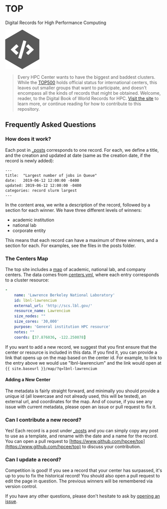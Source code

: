 # TOP

Digital Records for High Performance Computing

![assets/images/code-logo.png](assets/images/code-logo.png)

>Every HPC Center wants to have the biggest and baddest clusters. While the 
[TOP500](https://www.top500.org/) holds official status for international centers, 
this leaves out smaller groups that want to participate, and doesn't encompass 
all the kinds of records that might be obtained. Welcome, reader, to the
Digital Book of World Records for HPC. [Visit the site](https://hpcee.github.io/top/) to learn more, or
continue reading for how to contribute to this repository.

## Frequently Asked Questions

### How does it work?

Each post in [_posts](_posts) corresponds to one record. For each, we define
a title, and the creation and updated at date (same as the creation date, if the
record is newly added):

```
---
title:  "Largest number of jobs in Queue"
date:   2019-06-12 12:00:00 -0400
updated: 2019-06-12 12:00:00 -0400
categories: record slurm largest
---
```

In the content area, we write a description of the record, followed by a section
for each winner. We have three different levels of winners:

 - academic institution
 - national lab
 - corporate entity

This means that each record can have a maximum of three winners, and a section 
for each. For examples, see the files in the posts folder.


### The Centers Map

The top site includes a [map](https://hpsee.github.io/top/map/) of academic,
national lab, and company centers. The data comes from [centers.yml](_data/centers.yml),
where each entry corresponds to a cluster resource:

```yaml
-
    name: 'Lawrence Berkeley National Laboratory'
    id: lbnl-lawrencium
    external_url: 'http://scs.lbl.gov/'
    resource_name: Lawrencium
    size_nodes: ""
    size_cores: '30,000'
    purpose: 'General institution HPC resource'
    notes: ""
    coords: [37.876036, -122.250078]
```

If you want to add a new record, we suggest that you first ensure that
the center or resource is included in this data. If you find it, you
can provide a link that opens up on the map based on the center id. For
example, to link to the entry above we would use "lbnl-lawrencium" and
the link would open at `{{ site.baseurl }}/map/?q=lbnl-lawrencium`

#### Adding a New Center

The metadata is fairly straight forward, and minimally you should provide
a unique id (all lowercase and not already used, this will be tested), an 
external url, and coordinates for the map. And of course, if you see any 
issue with current metadata, please open an issue or pull request to fix it.


### Can I contribute a new record?

Yes! Each record is a post under [_posts](_posts) and you can simply copy
any post to use as a template, and rename with the date and a name for
the record. You can open a pull request to [https://www.github.com/hpcee/top](https://www.github.com/hpcee/top)
to discuss your contribution.


### Can I update a record?

Competition is good! If you see a record that your center has surpassed, it's up
to you to fix the historical record! You should also open a pull request
to edit the page in question. The previous winners will be remembered
via version control.

If you have any other questions, please don't hesitate to ask by
[opening an issue](https://www.github.com/hpcee/top/issues).
